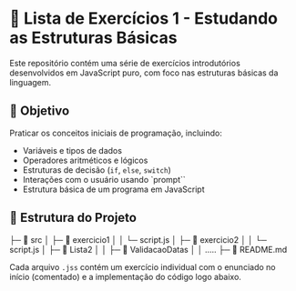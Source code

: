 # 📘 Lista de Exercícios 1 - Estudando as Estruturas Básicas

Este repositório contém uma série de exercícios introdutórios desenvolvidos em JavaScript puro, com foco nas estruturas básicas da linguagem.

## 🧠 Objetivo

Praticar os conceitos iniciais de programação, incluindo:

- Variáveis e tipos de dados
- Operadores aritméticos e lógicos
- Estruturas de decisão (`if`, `else`, `switch`)
- Interações com o usuário usando `prompt``
- Estrutura básica de um programa em JavaScript

## 📂 Estrutura do Projeto

├─ 📁 src
│  ├─ 📁 exercicio1
│  │  └─ script.js
│  ├─ 📁 exercicio2
│  │  └─ script.js
│  ├─ 📁 Lista2
│  │  ├─ 📁 ValidacaoDatas
│  │      .....
├─ 📄 README.md


Cada arquivo `.jss` contém um exercício individual com o enunciado no início (comentado) e a implementação do código logo abaixo.
